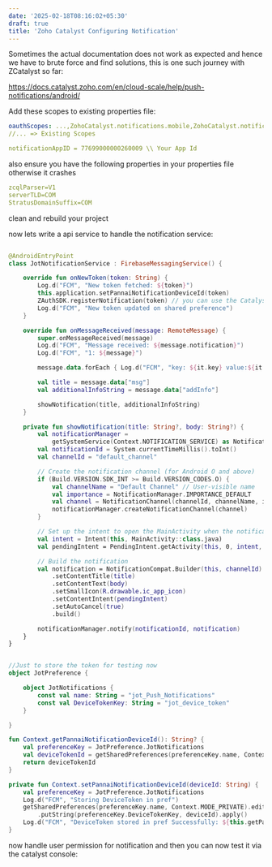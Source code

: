```yaml
---
date: '2025-02-18T08:16:02+05:30' 
draft: true
title: 'Zoho Catalyst Configuring Notification'
---
```


Sometimes the actual documentation does not work as expected and hence we have to brute force and find solutions, this is one such journey with ZCatalyst so far:

https://docs.catalyst.zoho.com/en/cloud-scale/help/push-notifications/android/

Add these scopes to existing properties file:

```yml
oauthScopes: ...,ZohoCatalyst.notifications.mobile,ZohoCatalyst.notifications.mobile.register
//... => Existing Scopes

notificationAppID = 77699000000260009 \\ Your App Id
```

also ensure you have the following properties in your properties file otherwise it crashes

```yml
zcqlParser=V1
serverTLD=COM
StratusDomainSuffix=COM
```

clean and rebuild your project

now lets write a api service to handle the notification service:


```kotlin

@AndroidEntryPoint
class JotNotificationService : FirebaseMessagingService() {

    override fun onNewToken(token: String) {
        Log.d("FCM", "New token fetched: ${token}")
        this.application.setPannaiNotificationDeviceId(token)
        ZAuthSDK.registerNotification(token) // you can use the CatalystSDK here to register the notification
        Log.d("FCM", "New token updated on shared preference")
    }

    override fun onMessageReceived(message: RemoteMessage) {
        super.onMessageReceived(message)
        Log.d("FCM", "Message received: ${message.notification}")
        Log.d("FCM", "1: ${message}")

        message.data.forEach { Log.d("FCM", "key: ${it.key} value:${it.value}") }

        val title = message.data["msg"]
        val additionalInfoString = message.data["addInfo"]

        showNotification(title, additionalInfoString)
    }

    private fun showNotification(title: String?, body: String?) {
        val notificationManager =
            getSystemService(Context.NOTIFICATION_SERVICE) as NotificationManager
        val notificationId = System.currentTimeMillis().toInt()
        val channelId = "default_channel"

        // Create the notification channel (for Android O and above)
        if (Build.VERSION.SDK_INT >= Build.VERSION_CODES.O) {
            val channelName = "Default Channel" // User-visible name
            val importance = NotificationManager.IMPORTANCE_DEFAULT
            val channel = NotificationChannel(channelId, channelName, importance)
            notificationManager.createNotificationChannel(channel)
        }

        // Set up the intent to open the MainActivity when the notification is clicked
        val intent = Intent(this, MainActivity::class.java)
        val pendingIntent = PendingIntent.getActivity(this, 0, intent, PendingIntent.FLAG_IMMUTABLE)

        // Build the notification
        val notification = NotificationCompat.Builder(this, channelId)
            .setContentTitle(title)
            .setContentText(body)
            .setSmallIcon(R.drawable.ic_app_icon)
            .setContentIntent(pendingIntent)
            .setAutoCancel(true)
            .build()

        notificationManager.notify(notificationId, notification)
    }
}


//Just to store the token for testing now
object JotPreference {

    object JotNotifications {
        const val name: String = "jot_Push_Notifications"
        const val DeviceTokenKey: String = "jot_device_token"
    }

}

fun Context.getPannaiNotificationDeviceId(): String? {
    val preferenceKey = JotPreference.JotNotifications
    val deviceTokenId = getSharedPreferences(preferenceKey.name, Context.MODE_PRIVATE).getString(preferenceKey.DeviceTokenKey, null)
    return deviceTokenId
}

private fun Context.setPannaiNotificationDeviceId(deviceId: String) {
    val preferenceKey = JotPreference.JotNotifications
    Log.d("FCM", "Storing DeviceToken in pref")
    getSharedPreferences(preferenceKey.name, Context.MODE_PRIVATE).edit()
        .putString(preferenceKey.DeviceTokenKey, deviceId).apply()
    Log.d("FCM", "DeviceToken stored in pref Successfully: ${this.getPannaiNotificationDeviceId()}")
}
```

now handle user permission for notification and then you can now test it via the catalyst console: